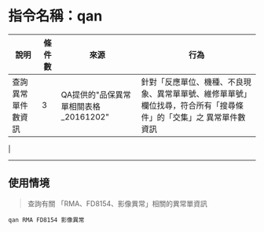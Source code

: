 # 指令名稱：qan

| 說明 | 條件數 | 來源 | 行為 |
| --- | --- | --- | --- |
| 查詢異常單件數資訊 | 3 | QA提供的"品保異常單相關表格_20161202" | 針對「反應單位、機種、不良現象、異常單單號、維修單單號」欄位找尋，符合所有「搜尋條件」的「交集」之 異常單件數資訊
|

---

## 使用情境

> 查詢有關 「RMA、FD8154、影像異常」相關的異常單資訊

```
qan RMA FD8154 影像異常
```










